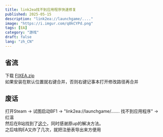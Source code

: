 ```yaml
---
title: link2ea找不到应用程序快速修复
published: 2025-05-15
description: "link2ea://launchgame/...."
image: "https://i.imgur.com/q8kCYPd.png"
tags: [EA]
category: "游戏"
draft: false
lang: "zh_CN"
---
```

## 省流

下载 [FIXEA.zip](https://sijiu49.lanzoup.com/iGUk22uyoy3i)  
如果安装在默认位置就右键合并，否则右键记事本打开修改路径再合并

## 废话

打开Steam -> 试图启动BF1 -> "link2ea://launchgame/....... 找不到应用程序" -> 红温  
然后在B站找到了[这个](https://www.bilibili.com/opus/741039771815510033)，同时感谢原up的解决方法。  
之后啥购EA又炸了几次，就把注册表导出来方便用  
